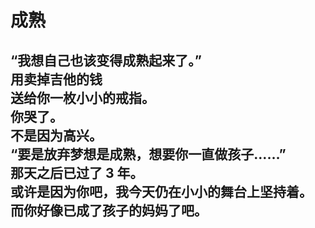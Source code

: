# 成熟

“我想自己也该变得成熟起来了。”
\
用卖掉吉他的钱
\
送给你一枚小小的戒指。
\
你哭了。
\
不是因为高兴。
\
“要是放弃梦想是成熟，想要你一直做孩子……”
\
那天之后已过了 3 年。
\
或许是因为你吧，我今天仍在小小的舞台上坚持着。
\
而你好像已成了孩子的妈妈了吧。
<br>
<br>
<br>
<br>
<br>
<br>
<br>
<br>
<br>
<br>
<br>
<br>
---
